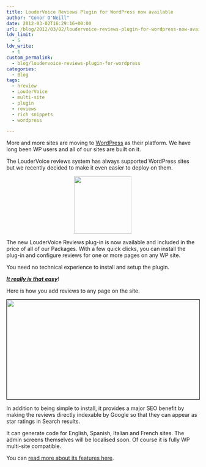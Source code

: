 ```yaml
---
title: LouderVoice Reviews Plugin for WordPress now available
author: "Conor O'Neill"
date: 2012-03-02T16:29:16+00:00
url: /blog/2012/03/02/loudervoice-reviews-plugin-for-wordpress-now-available/
ldv_limit:
  - 5
ldv_write:
  - 1
custom_permalink:
  - blog/loudervoice-reviews-plugin-for-wordpress
categories:
  - Blog
tags:
  - hreview
  - LouderVoice
  - multi-site
  - plugin
  - reviews
  - rich snippets
  - wordpress

---
```

More and more sites are moving to [WordPress][1] as their platform. We have long been WP users and all of our sites are built on it.

The LouderVoice reviews system has always supported WordPress sites but we recently decided to make it even easier to deploy on them.

<p style="text-align: center;">
  <a href="http://www.loudervoice.com/wp-content/uploads/2012/02/02/loudervoice-reviews-plugin-for-wordpress-now-available/blue-l.png"><img class="size-full wp-image-2676 aligncenter" title="blue-l" src="http://www.loudervoice.com/wp-content/uploads/2012/02/02/loudervoice-reviews-plugin-for-wordpress-now-available/blue-l.png" alt="" width="150" height="150" /></a>
</p>

The new LouderVoice Reviews plug-in is now available and included in the price of all of our Packages. With a few quick clicks, you can install the plug-in and configure reviews for one or more pages on any WP site.

You need no technical experience to install and setup the plugin.

<span style="text-decoration: underline;"><em><strong>It really is that easy</strong></em></span>!

Here is how you add reviews to any page on the site.

<p style="text-align: center;">
  <a href="http://www.loudervoice.com/wp-content/uploads/2012/02/02/loudervoice-reviews-plugin-for-wordpress-now-available/page.png"><img class="wp-image-2639 aligncenter" style="border-image: initial; border-width: 1px; border-color: black; border-style: solid;" title="page" src="http://www.loudervoice.com/wp-content/uploads/2012/02/02/loudervoice-reviews-plugin-for-wordpress-now-available/page.png" alt="" width="565" height="260" /></a>
</p>

In addition to being simple to install, it provides a major SEO benefit by making the reviews directly indexable by Google so that they can appear as star ratings in Search results.

It can generate code for English, Spanish, Italian and French sites. The admin screens themselves will be localised soon. Of course it is fully WP multi-site compatible.

You can [read more about its features here][2].

 [1]: http://wordpress.org
 [2]: /products/features/wordpress-plugin/